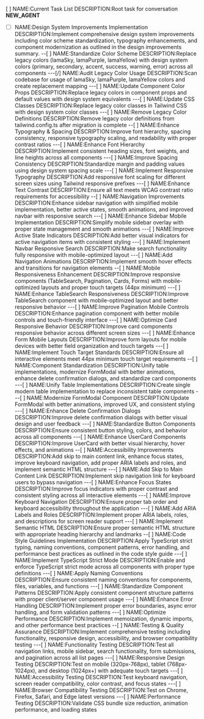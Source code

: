 [ ] NAME:Current Task List DESCRIPTION:Root task for conversation __NEW_AGENT__
-[ ] NAME:Design System Improvements Implementation DESCRIPTION:Implement comprehensive design system improvements including color scheme standardization, typography enhancements, and component modernization as outlined in the design improvements summary.
--[ ] NAME:Standardize Color Scheme DESCRIPTION:Replace legacy colors (lamaSky, lamaPurple, lamaYellow) with design system colors (primary, secondary, accent, success, warning, error) across all components
---[/] NAME:Audit Legacy Color Usage DESCRIPTION:Scan codebase for usage of lamaSky, lamaPurple, lamaYellow colors and create replacement mapping
---[ ] NAME:Update Component Color Props DESCRIPTION:Replace legacy colors in component props and default values with design system equivalents
---[ ] NAME:Update CSS Classes DESCRIPTION:Replace legacy color classes in Tailwind CSS with design system color classes
---[ ] NAME:Remove Legacy Color Definitions DESCRIPTION:Remove legacy color definitions from tailwind.config.ts after migration is complete
--[ ] NAME:Enhance Typography & Spacing DESCRIPTION:Improve font hierarchy, spacing consistency, responsive typography scaling, and readability with proper contrast ratios
---[ ] NAME:Enhance Font Hierarchy DESCRIPTION:Implement consistent heading sizes, font weights, and line heights across all components
---[ ] NAME:Improve Spacing Consistency DESCRIPTION:Standardize margin and padding values using design system spacing scale
---[ ] NAME:Implement Responsive Typography DESCRIPTION:Add responsive font scaling for different screen sizes using Tailwind responsive prefixes
---[ ] NAME:Enhance Text Contrast DESCRIPTION:Ensure all text meets WCAG contrast ratio requirements for accessibility
--[ ] NAME:Navigation Improvements DESCRIPTION:Enhance sidebar navigation with simplified mobile implementation, better active states, smooth animations, and improved navbar with responsive search
---[ ] NAME:Enhance Sidebar Mobile Implementation DESCRIPTION:Simplify mobile sidebar overlay with proper state management and smooth animations
---[ ] NAME:Improve Active State Indicators DESCRIPTION:Add better visual indicators for active navigation items with consistent styling
---[ ] NAME:Implement Navbar Responsive Search DESCRIPTION:Make search functionality fully responsive with mobile-optimized layout
---[ ] NAME:Add Navigation Animations DESCRIPTION:Implement smooth hover effects and transitions for navigation elements
--[ ] NAME:Mobile Responsiveness Enhancement DESCRIPTION:Improve responsive components (TableSearch, Pagination, Cards, Forms) with mobile-optimized layouts and proper touch targets (44px minimum)
---[ ] NAME:Enhance TableSearch Responsiveness DESCRIPTION:Improve TableSearch component with mobile-optimized layout and better responsive behavior
---[ ] NAME:Improve Pagination Mobile Controls DESCRIPTION:Enhance pagination component with better mobile controls and touch-friendly interface
---[ ] NAME:Optimize Card Responsive Behavior DESCRIPTION:Improve card components responsive behavior across different screen sizes
---[ ] NAME:Enhance Form Mobile Layouts DESCRIPTION:Improve form layouts for mobile devices with better field organization and touch targets
---[ ] NAME:Implement Touch Target Standards DESCRIPTION:Ensure all interactive elements meet 44px minimum touch target requirements
--[ ] NAME:Component Standardization DESCRIPTION:Unify table implementations, modernize FormModal with better animations, enhance delete confirmation dialogs, and standardize card components
---[ ] NAME:Unify Table Implementations DESCRIPTION:Create single modern table implementation to replace inconsistent table components
---[ ] NAME:Modernize FormModal Component DESCRIPTION:Update FormModal with better animations, improved UX, and consistent styling
---[ ] NAME:Enhance Delete Confirmation Dialogs DESCRIPTION:Improve delete confirmation dialogs with better visual design and user feedback
---[ ] NAME:Standardize Button Components DESCRIPTION:Ensure consistent button styling, colors, and behavior across all components
---[ ] NAME:Enhance UserCard Components DESCRIPTION:Improve UserCard with better visual hierarchy, hover effects, and animations
--[ ] NAME:Accessibility Improvements DESCRIPTION:Add skip to main content link, enhance focus states, improve keyboard navigation, add proper ARIA labels and roles, and implement semantic HTML structure
---[ ] NAME:Add Skip to Main Content Link DESCRIPTION:Implement skip navigation link for keyboard users to bypass navigation
---[ ] NAME:Enhance Focus States DESCRIPTION:Improve focus indicators with proper contrast and consistent styling across all interactive elements
---[ ] NAME:Improve Keyboard Navigation DESCRIPTION:Ensure proper tab order and keyboard accessibility throughout the application
---[ ] NAME:Add ARIA Labels and Roles DESCRIPTION:Implement proper ARIA labels, roles, and descriptions for screen reader support
---[ ] NAME:Implement Semantic HTML DESCRIPTION:Ensure proper semantic HTML structure with appropriate heading hierarchy and landmarks
--[ ] NAME:Code Style Guidelines Implementation DESCRIPTION:Apply TypeScript strict typing, naming conventions, component patterns, error handling, and performance best practices as outlined in the code style guide
---[ ] NAME:Implement TypeScript Strict Mode DESCRIPTION:Enable and enforce TypeScript strict mode across all components with proper type definitions
---[ ] NAME:Apply Naming Conventions DESCRIPTION:Ensure consistent naming conventions for components, files, variables, and functions
---[ ] NAME:Standardize Component Patterns DESCRIPTION:Apply consistent component structure patterns with proper client/server component usage
---[ ] NAME:Enhance Error Handling DESCRIPTION:Implement proper error boundaries, async error handling, and form validation patterns
---[ ] NAME:Optimize Performance DESCRIPTION:Implement memoization, dynamic imports, and other performance best practices
--[ ] NAME:Testing & Quality Assurance DESCRIPTION:Implement comprehensive testing including functionality, responsive design, accessibility, and browser compatibility testing
---[ ] NAME:Functionality Testing DESCRIPTION:Test all navigation links, mobile sidebar, search functionality, form submissions, and pagination across all list pages
---[ ] NAME:Responsive Design Testing DESCRIPTION:Test on mobile (320px-768px), tablet (768px-1024px), and desktop (1024px+) with adequate touch targets
---[ ] NAME:Accessibility Testing DESCRIPTION:Test keyboard navigation, screen reader compatibility, color contrast, and focus states
---[ ] NAME:Browser Compatibility Testing DESCRIPTION:Test on Chrome, Firefox, Safari, and Edge latest versions
---[ ] NAME:Performance Testing DESCRIPTION:Validate CSS bundle size reduction, animation performance, and loading states
